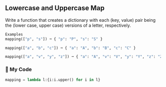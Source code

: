 ## Lowercase and Uppercase Map

Write a function that creates a dictionary with each (key, value) pair being the (lower case, upper case) versions of a letter, respectively.
```python
Examples
mapping(["p", "s"]) ➞ { "p": "P", "s": "S" }

mapping(["a", "b", "c"]) ➞ { "a": "A", "b": "B", "c": "C" }

mapping(["a", "v", "y", "z"]) ➞ { "a": "A", "v": "V", "y": "Y", "z": "Z" }
```
### :snake: My Code
```python
mapping = lambda l:{i:i.upper() for i in l}
```
